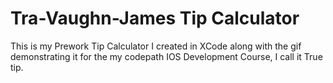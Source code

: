 # Tra-Vaughn-James Tip Calculator

This is my Prework Tip Calculator I created in XCode along with the gif demonstrating it for the my codepath IOS Development Course, I call it True tip.
